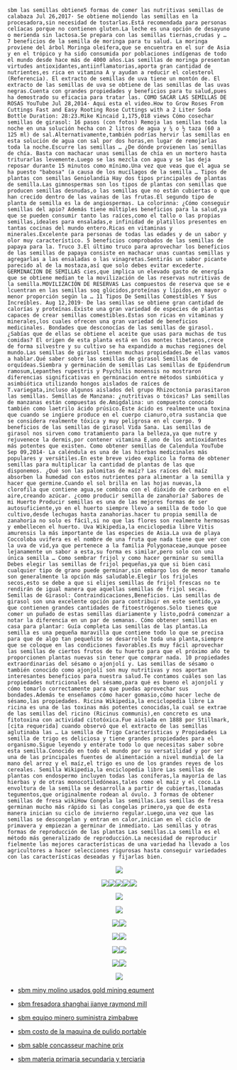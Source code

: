 
```
sbm las semillas obtiene5 formas de comer las nutritivas semillas de calabaza Jul 26,2017· Se obtiene moliendo las semillas en la procesadora,sin necesidad de tostarlas.Está recomendada para personas celíacas porque no contienen gluten.La leche es una opción de desayuno o merienda sin lactosa.Se prepara con las semillas tiernas,crudas y … 7 beneficios de la semilla de moringa para tu salud. La moringa proviene del árbol Moringa oleifera,que se encuentra en el sur de Asia y en el trópico y ha sido consumida por poblaciones indígenas de todo el mundo desde hace más de 4000 años.Las semillas de moringa presentan virtudes antioxidantes,antiinflamatorias,aporta gran cantidad de nutrientes,es rica en vitamina A y ayudan a reducir el colesterol (Referencia). El extracto de semillas de uva tiene un montón de. El extracto de las semillas de uva se obtiene de las semillas de las uvas negras.Cuenta con grandes propiedades y beneficios para tu salud,pues ha demostrado su eficacia para tratar las. COMO SACAR LAS SEMILLAS DE ROSAS YouTube Jul 28,2014· Aqui esta el video.How to Grow Roses From Cuttings Fast and Easy Rooting Rose Cuttings with a 2 Liter Soda Bottle Duration: 28:23.Mike Kincaid 1,175,018 views Cómo cosechar semillas de girasol: 16 pasos (con fotos) Remoja las semillas toda la noche en una solución hecha con 2 litros de agua y ¼ o ½ taza (60 a 125 ml) de sal.Alternativamente,también podrías hervir las semillas en esta solución de agua con sal por dos horas,en lugar de remojarlas toda la noche.Escurre las semillas … ¿De dónde provienen las semillas de chía. Basta con machacar unas semillas de chía en un mortero hasta triturarlas levemente.Luego se las mezcla con agua y se las deja reposar durante 15 minutos como mínimo.Una vez que veas que el agua se ha puesto "babosa" (a causa de los mucílagos de la semilla … Tipos de plantas con semillas Geniolandia Hay dos tipos principales de plantas de semilla.Las gimnospermas son los tipos de plantas con semillas que producen semillas desnudas,o las semillas que no están cubiertas o que han crecido dentro de las vainas de las frutas.El segundo tipo de planta de semilla es la de angiospermas. La colorinna: ¿Cómo conseguir semillas del apio? Además tiene múltiples beneficios para la salud,ya que se pueden consumir tanto las raíces,como el tallo o las propias semillas,ideales para ensaladas,e infinidad de platillos presentes en tantas cocinas del mundo entero.Ricas en vitaminas y minerales.Excelente para personas de todas las edades y de un sabor y olor muy característico. 5 beneficios comprobados de las semillas de papaya para la. Truco 3.El último truco para aprovechar los beneficios de las semillas de papaya consiste en machacar unas cuantas semillas y agregarlas a las ensaladas o las vinagretas.Sentirás un sabor picante parecido al de la mostaza,así que solo debes evitar excederte. GERMINACION DE SEMILLAS cies,que implica un elevado gasto de energía que se obtiene median te la movilización de las reservas nutritivas de la semilla.MOVILIZACIÓN DE RESERVAS Las compuestos de reserva que se e lcuentran en las semillas soq glúcidos,proteínas y lípidos,en mayor o menor proporción según la … 11 Tipos De Semillas Comestibles Y Sus Increíbles. Aug 12,2019· De las semillas se obtiene gran cantidad de calorías y proteínas.Existe una gran variedad de especies de plantas capaces de crear semillas comestibles.Estas son ricas en vitaminas y minerales,los cuales ofrecen una gran variedad de beneficios medicinales. Bondades que desconocías de las semillas de girasol. ¿Sabías que de ellas se obtiene el aceite que usas para muchas de tus comidas? El origen de esta planta está en los montes tibetanos,crece de forma silvestre y su cultivo se ha expandido a muchas regiones del mundo.Las semillas de girasol tienen muchas propiedades.De ellas vamos a hablar.Qué saber sobre las semillas de girasol Semillas de orquídeas.Siembra y germinación de semillas Las semillas de Epidendrum ramosum,Lepanthes rupestris y Psychilis monensis no mostraron diferencias significativas en germinación entre métodos simbiótica y asimbiótica utilizando hongos aislados de raíces de T.variegata,incluso algunos aislados del grupo Rhizoctonia parasitaron las semillas. Semillas de Manzana: ¿nutritivas o tóxicas? Las semillas de manzanas están compuestas de.Amigdalina: un compuesto conocido también como laetrilo ácido prúsico.Este ácido es realmente una toxina que cuando se ingiere produce en el cuerpo cianuro,otra sustancia que se considera realmente tóxica y muy peligrosa en el cuerpo. 9 beneficios de las semillas de girasol Vida Sana. Las semillas de girasol nos sirven como tratamiento para la belleza,ya que nutre y rejuvenece la dermis,por contener vitamina E,uno de los antioxidantes más potentes que existen. Como obtener semillas de Calendula YouTube Sep 09,2014· La caléndula es una de las hierbas medicinales más populares y versátiles.En este breve video explico la forma de obtener semillas para multiplicar la cantidad de plantas de las que disponemos. ¿Qué son las palomitas de maíz? Las raíces del maíz absorben la humedad con estos nutrientes para alimentar a la semilla y hacer que germine.Cuando el sol brilla en las hojas nuevas,la clorofila que contiene agua,se combina con el dióxido de carbono en el aire,creando azúcar. ¿como producir semilla de zanahoria? Sabores de mi Huerto Producir semillas es una de las mejores formas de ser autosuficiente,yo en el huerto siempre llevo a semilla de todo lo que cultivo,desde lechugas hasta zanahorias.hacer tu propia semilla de zanahoria no solo es fácil,si no que las flores son realmente hermosas y embellecen el huerto. Uva Wikipedia,la enciclopedia libre Vitis amurensis la más importante de las especies de Asia.La uva de playa Coccoloba uvifera es el nombre de una fruta que nada tiene que ver con la uva de vid,ya que pertenece a la familia Polygonaceae,aunque posee lejanamente un sabor a esta,su forma es similar,pero solo con una única semilla … Como sembrar frijol y como hacer germinar su semilla Debes elegir las semillas de frijol pequeñas,ya que si bien casi cualquier tipo de grano puede germinar,sin embargo los de menor tamaño son generalmente la opción más saludable.Elegir los frijoles secos,esto se debe a que si elijes semillas de frijol frescas no te rendirán de igual manera que aquellas semillas de frijol secas. Semillas de Girasol: Contraindicaciones,Beneficios. Las semillas de girasol son una excelente opción para contribuir en este sentido,ya que contienen grandes cantidades de fitoestrógenos.Solo tienes que comer un puñado de estas semillas diariamente y listo,podrá comenzar a notar la diferencia en un par de semanas. Cómo obtener semillas en casa para plantar: Guía completa Las semillas de las plantas.La semilla es una pequeña maravilla que contiene todo lo que se precisa para que de algo tan pequeñito se desarrolle toda una planta,siempre que se coloque en las condiciones favorables.Es muy fácil aprovechar las semillas de ciertos frutos de tu huerto para que el próximo año te proporcionen plantas nuevas sin tener que comprar nada. 10 propiedades extraordinarias del sésamo o ajonjolí y. Las semillas de sésamo o también conocido como ajonjolí son muy nutritivas y nos aportan interesantes beneficios para nuestra salud.Te contamos cuáles son las propiedades nutricionales del sésamo,para qué es bueno el ajonjolí y cómo tomarlo correctamente para que puedas aprovechar sus bondades.Además te enseñamos cómo hacer gomasio,cómo hacer leche de sésamo,las propiedades. Ricina Wikipedia,la enciclopedia libre La ricina es una de las toxinas más potentes conocidas,la cual se extrae de las semillas del ricino (Ricinus communis),en concreto es una fitotoxina con actividad citotóxica.Fue aislada en 1888 por Stillmark,[cita requerida] cuando observó que el extracto de las semillas aglutinaba las … La semilla de Trigo Características y Propiedades La semilla de trigo es deliciosa y tiene grandes propiedades para el organismo.Sigue leyendo y entérate todo lo que necesitas saber sobre esta semilla.Conocido en todo el mundo por su versatilidad y por ser una de las principales fuentes de alimentación a nivel mundial de la mano del arroz y el maíz,el trigo es uno de los grandes reyes de los cereales. Semilla Wikipedia,la enciclopedia libre Las semillas de plantas con endospermo incluyen todas las coníferas,la mayoría de las hierbas y de otras monocotiledóneas,tales como el maíz y el coco.La envoltura de la semilla se desarrolla a partir de cubiertas,llamadas tegumentos,que originalmente rodean al óvulo. 3 formas de obtener semillas de fresa wikiHow Congela las semillas.Las semillas de fresa germinan mucho más rápido si las congelas primero,ya que de esta manera inician su ciclo de invierno regular.Luego,una vez que las semillas se descongelan y entran en calor,inician en el ciclo de primavera y empiezan a germinar de inmediato. Las semillas y otras formas de reproducción de las plantas Las semillas.La semilla es el método más generalizado de reproducción.La necesidad de reproducir fielmente las mejores características de una variedad ha llevado a los agricultores a hacer selecciones rigurosas hasta conseguir variedades con las características deseadas y fijarlas bien. 
```

<div align="center">

<a href="https://es-crusher.shibang-china.com/github&k=sbm+las+semillas+obtiene"><img src="https://static.shibang-china.com/es/crusher/logo.jpg"></a>

<a href="https://es-crusher.shibang-china.com/github&k=sbm+las+semillas+obtiene"><img src="https://static.shibang-china.com/es/crusher/index.jpg"></a><a href="https://es-crusher.shibang-china.com/material.htmlgithub&k=sbm+las+semillas+obtiene"><img src="https://static.shibang-china.com/es/crusher/material.jpg"></a><a href="https://es-crusher.shibang-china.com/application.htmlgithub&k=sbm+las+semillas+obtiene"><img src="https://static.shibang-china.com/es/crusher/application.jpg"></a><a href="https://es-crusher.shibang-china.com/aboutus.htmlgithub&k=sbm+las+semillas+obtiene"><img src="https://static.shibang-china.com/es/crusher/aboutus.jpg"></a><a href="https://es-crusher.shibang-china.com/contact.htmlgithub&k=sbm+las+semillas+obtiene"><img src="https://static.shibang-china.com/es/crusher/contact.jpg"></a>

<a href="https://es-crusher.shibang-china.com/github&k=sbm+las+semillas+obtiene"><img src="https://static.shibang-china.com/es/crusher/banner.jpg"></a>

<a href="https://swt.shibang-china.com/github&k=sbm+las+semillas+obtiene"><img src="https://static.shibang-china.com/es/crusher/text.jpg"></a>

<a href="https://swt.shibang-china.com/github&k=sbm+las+semillas+obtiene"><img src="https://static.shibang-china.com/es/crusher/chat.jpg"></a><a href="https://es-crusher.shibang-china.com/contact.htmlgithub&k=sbm+las+semillas+obtiene"><img src="https://static.shibang-china.com/es/crusher/message.jpg"></a>

<a href="https://es-crusher.shibang-china.com/products/pe.htmlgithub&k=sbm+las+semillas+obtiene"><img src="https://static.shibang-china.com/es/crusher/pe.jpg"></a><a href="https://es-crusher.shibang-china.com/products/pf.htmlgithub&k=sbm+las+semillas+obtiene"><img src="https://static.shibang-china.com/es/crusher/pf.jpg"></a>

<a href="https://es-crusher.shibang-china.com/products/hpt.htmlgithub&k=sbm+las+semillas+obtiene"><img src="https://static.shibang-china.com/es/crusher/hpt.jpg"></a><a href="https://es-crusher.shibang-china.com/products/vsi.htmlgithub&k=sbm+las+semillas+obtiene"><img src="https://static.shibang-china.com/es/crusher/vsi.jpg"></a>

<a href="https://es-crusher.shibang-china.com/products/klv.htmlgithub&k=sbm+las+semillas+obtiene"><img src="https://static.shibang-china.com/es/crusher/klv.jpg"></a><a href="https://es-crusher.shibang-china.com/products/portable.htmlgithub&k=sbm+las+semillas+obtiene"><img src="https://static.shibang-china.com/es/crusher/portable.jpg"></a>

<a href="https://swt.shibang-china.com/github&k=sbm+las+semillas+obtiene"><img src="https://static.shibang-china.com/es/crusher/case.jpg"></a>

</div>


* [sbm miny molino usados gold mining equment](sbm%20miny%20molino%20usados%20gold%20mining%20equment.md)

* [sbm fresadora shanghai jianye raymond mill](sbm%20fresadora%20shanghai%20jianye%20raymond%20mill.md)

* [sbm equipo minero suministra zimbabwe](sbm%20equipo%20minero%20suministra%20zimbabwe.md)

* [sbm costo de la maquina de pulido portable](sbm%20costo%20de%20la%20maquina%20de%20pulido%20portable.md)

* [sbm sable concasseur machine prix](sbm%20sable%20concasseur%20machine%20prix.md)

* [sbm materia primaria secundaria y terciaria](sbm%20materia%20primaria%20secundaria%20y%20terciaria.md)